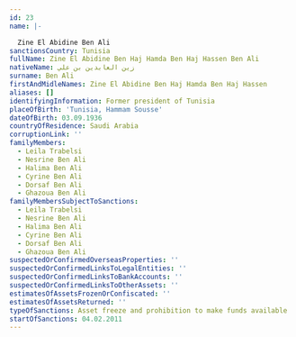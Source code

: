 ```yaml
---
id: 23
name: |-

  Zine El Abidine Ben Ali
sanctionsCountry: Tunisia
fullName: Zine El Abidine Ben Haj Hamda Ben Haj Hassen Ben Ali
nativeName: زين العابدين بن علي‎
surname: Ben Ali
firstAndMidleNames: Zine El Abidine Ben Haj Hamda Ben Haj Hassen
aliases: []
identifyingInformation: Former president of Tunisia
placeOfBirth: 'Tunisia, Hammam Sousse'
dateOfBirth: 03.09.1936
countryOfResidence: Saudi Arabia
corruptionLink: ''
familyMembers:
  - Leila Trabelsi
  - Nesrine Ben Ali
  - Halima Ben Ali
  - Cyrine Ben Ali
  - Dorsaf Ben Ali
  - Ghazoua Ben Ali
familyMembersSubjectToSanctions:
  - Leila Trabelsi
  - Nesrine Ben Ali
  - Halima Ben Ali
  - Cyrine Ben Ali
  - Dorsaf Ben Ali
  - Ghazoua Ben Ali
suspectedOrConfirmedOverseasProperties: ''
suspectedOrConfirmedLinksToLegalEntities: ''
suspectedOrConfirmedLinksToBankAccounts: ''
suspectedOrConfirmedLinksToOtherAssets: ''
estimatesOfAssetsFrozenOrConfiscated: ''
estimatesOfAssetsReturned: ''
typeOfSanctions: Asset freeze and prohibition to make funds available
startOfSanctions: 04.02.2011
---
```


